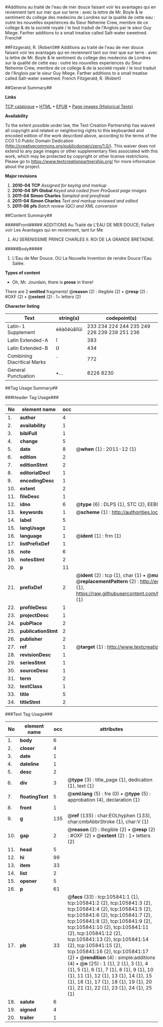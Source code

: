 #Additions au traité de l'eau de mer douce faisant voir les avantages qui en reviennent tant sur mer que sur terre : avec la lettre de Mr. Boyle & le sentiment du college des medecins de Londres sur la qualité de cette eau : outre les nouvelles experiences du Sieur Nehemie Crew, membre de ce college & de la societé royale / le tout traduit de l'Anglois par le sieur Guy Miege. Farther additions to a small treatise called Salt-water sweetned. French#

##Fitzgerald, R. (Robert)##
Additions au traité de l'eau de mer douce faisant voir les avantages qui en reviennent tant sur mer que sur terre : avec la lettre de Mr. Boyle & le sentiment du college des medecins de Londres sur la qualité de cette eau : outre les nouvelles experiences du Sieur Nehemie Crew, membre de ce college & de la societé royale / le tout traduit de l'Anglois par le sieur Guy Miege.
Farther additions to a small treatise called Salt-water sweetned. French
Fitzgerald, R. (Robert)

##General Summary##

**Links**

[TCP catalogue](http://www.ota.ox.ac.uk/tcp/)  • 
[HTML](http://tei.it.ox.ac.uk/tcp/Texts-HTML/free/A39/A39590.html)  • 
[EPUB](http://tei.it.ox.ac.uk/tcp/Texts-EPUB/free/A39/A39590.epub) • 
[Page images (Historical Texts)](https://historicaltexts.jisc.ac.uk/eebo-17054871e)

**Availability**

To the extent possible under law, the Text Creation Partnership has waived all copyright and related or neighboring rights to this keyboarded and encoded edition of the work described above, according to the terms of the CC0 1.0 Public Domain Dedication (http://creativecommons.org/publicdomain/zero/1.0/). This waiver does not extend to any page images or other supplementary files associated with this work, which may be protected by copyright or other license restrictions. Please go to https://www.textcreationpartnership.org/ for more information about the project.

**Major revisions**

1. __2010-04__ __TCP__ *Assigned for keying and markup*
1. __2010-04__ __SPi Global__ *Keyed and coded from ProQuest page images*
1. __2011-04__ __Simon Charles__ *Sampled and proofread*
1. __2011-04__ __Simon Charles__ *Text and markup reviewed and edited*
1. __2011-06__ __pfs__ *Batch review (QC) and XML conversion*

##Content Summary##

#####Front#####
ADDITIONS Au Traité de L'EAU DE MER DOUCE; Faiſant voir Les Avantages qui en reviennent, tant ſur Me
1. AU SERENISSIME PRINCE CHARLES II. ROI DE LA GRANDE BRETAGNE.

#####Body#####

1. L'Eau de Mer Douce. OU La Nouvelle Invention de rendre Douce l'Eau Salée.

**Types of content**

  * Oh, Mr. Jourdain, there is **prose** in there!

There are 2 **omitted** fragments! 
 @__reason__ (2) : illegible (2)  •  @__resp__ (2) : #OXF (2)  •  @__extent__ (2) : 1+ letters (2)

**Character listing**


|Text|string(s)|codepoint(s)|
|---|---|---|
|Latin-1 Supplement|éêàôëùâïîûì|233 234 224 244 235 249 226 239 238 251 236|
|Latin Extended-A|ſ|383|
|Latin Extended-B|Ʋ|434|
|Combining             Diacritical Marks|̄|772|
|General Punctuation|•…|8226 8230|

##Tag Usage Summary##

###Header Tag Usage###

|No|element name|occ|attributes|
|---|---|---|---|
|1.|__author__|4||
|2.|__availability__|1||
|3.|__biblFull__|1||
|4.|__change__|5||
|5.|__date__|8| @__when__ (1) : 2011-12 (1)|
|6.|__edition__|2||
|7.|__editionStmt__|2||
|8.|__editorialDecl__|1||
|9.|__encodingDesc__|1||
|10.|__extent__|2||
|11.|__fileDesc__|1||
|12.|__idno__|6| @__type__ (6) : DLPS (1), STC (2), EEBO-CITATION (1), OCLC (1), VID (1)|
|13.|__keywords__|1| @__scheme__ (1) : http://authorities.loc.gov/ (1)|
|14.|__label__|5||
|15.|__langUsage__|1||
|16.|__language__|1| @__ident__ (1) : frm (1)|
|17.|__listPrefixDef__|1||
|18.|__note__|6||
|19.|__notesStmt__|2||
|20.|__p__|11||
|21.|__prefixDef__|2| @__ident__ (2) : tcp (1), char (1)  •  @__matchPattern__ (2) : ([0-9\-]+):([0-9IVX]+) (1), (.+) (1)  •  @__replacementPattern__ (2) : http://eebo.chadwyck.com/downloadtiff?vid=$1&page=$2 (1), https://raw.githubusercontent.com/textcreationpartnership/Texts/master/tcpchars.xml#$1 (1)|
|22.|__profileDesc__|1||
|23.|__projectDesc__|1||
|24.|__pubPlace__|2||
|25.|__publicationStmt__|2||
|26.|__publisher__|2||
|27.|__ref__|1| @__target__ (1) : http://www.textcreationpartnership.org/docs/. (1)|
|28.|__revisionDesc__|1||
|29.|__seriesStmt__|1||
|30.|__sourceDesc__|1||
|31.|__term__|2||
|32.|__textClass__|1||
|33.|__title__|5||
|34.|__titleStmt__|2||


###Text Tag Usage###

|No|element name|occ|attributes|
|---|---|---|---|
|1.|__body__|6||
|2.|__closer__|4||
|3.|__date__|1||
|4.|__dateline__|1||
|5.|__desc__|2||
|6.|__div__|3| @__type__ (3) : title_page (1), dedication (1), text (1)|
|7.|__floatingText__|5| @__xml:lang__ (5) : fre (0)  •  @__type__ (5) : approbation (4), declaration (1)|
|8.|__front__|1||
|9.|__g__|135| @__ref__ (135) : char:EOLhyphen (133), char:cmbAbbrStroke (1), char:V (1)|
|10.|__gap__|2| @__reason__ (2) : illegible (2)  •  @__resp__ (2) : #OXF (2)  •  @__extent__ (2) : 1+ letters (2)|
|11.|__head__|5||
|12.|__hi__|99||
|13.|__item__|33||
|14.|__list__|2||
|15.|__opener__|5||
|16.|__p__|61||
|17.|__pb__|33| @__facs__ (33) : tcp:105841:1 (1), tcp:105841:2 (2), tcp:105841:3 (2), tcp:105841:4 (2), tcp:105841:5 (2), tcp:105841:6 (2), tcp:105841:7 (2), tcp:105841:8 (2), tcp:105841:9 (2), tcp:105841:10 (2), tcp:105841:11 (2), tcp:105841:12 (2), tcp:105841:13 (2), tcp:105841:14 (2), tcp:105841:15 (2), tcp:105841:16 (2), tcp:105841:17 (2)  •  @__rendition__ (4) : simple:additions (4)  •  @__n__ (25) : 1 (1), 2 (1), 3 (1), 4 (1), 5 (1), 6 (1), 7 (1), 8 (1), 9 (1), 10 (1), 11 (1), 12 (1), 13 (1), 14 (1), 15 (1), 16 (1), 17 (1), 18 (1), 19 (1), 20 (1), 21 (1), 22 (1), 23 (1), 24 (1), 25 (1)|
|18.|__salute__|6||
|19.|__signed__|4||
|20.|__trailer__|1||
